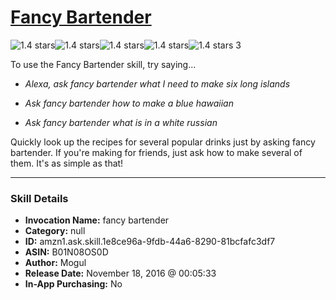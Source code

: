 # [Fancy Bartender](http://alexa.amazon.com/#skills/amzn1.ask.skill.1e8ce96a-9fdb-44a6-8290-81bcfafc3df7)
![1.4 stars](../../images/ic_star_black_18dp_1x.png)![1.4 stars](../../images/ic_star_half_black_18dp_1x.png)![1.4 stars](../../images/ic_star_border_black_18dp_1x.png)![1.4 stars](../../images/ic_star_border_black_18dp_1x.png)![1.4 stars](../../images/ic_star_border_black_18dp_1x.png) 3

To use the Fancy Bartender skill, try saying...

* *Alexa, ask fancy bartender what I need to make six long islands*

* *Ask fancy bartender how to make a blue hawaiian*

* *Ask fancy bartender what is in a white russian*

Quickly look up the recipes for several popular drinks just by asking fancy bartender. If you're making for friends, just ask how to make several of them. It's as simple as that!

***

### Skill Details

* **Invocation Name:** fancy bartender
* **Category:** null
* **ID:** amzn1.ask.skill.1e8ce96a-9fdb-44a6-8290-81bcfafc3df7
* **ASIN:** B01N08OS0D
* **Author:** Mogul
* **Release Date:** November 18, 2016 @ 00:05:33
* **In-App Purchasing:** No
